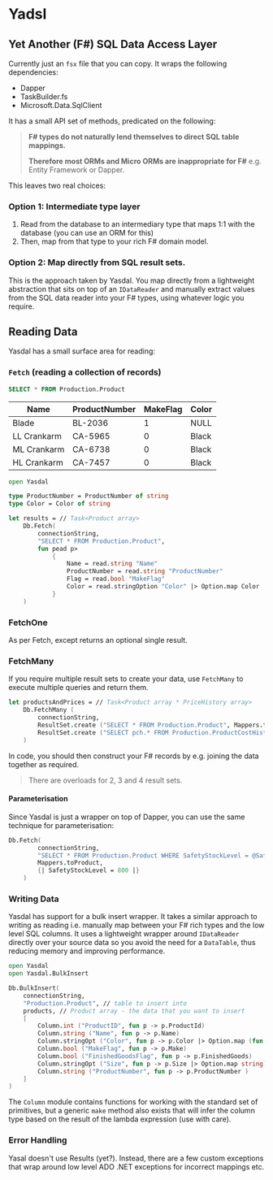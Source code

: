 # Yadsl
## Yet Another (F#) SQL Data Access Layer

Currently just an `fsx` file that you can copy. It wraps the following dependencies:

* Dapper
* TaskBuilder.fs
* Microsoft.Data.SqlClient

It has a small API set of methods, predicated on the following:

> **F# types do not naturally lend themselves to direct SQL table mappings.**
>
> **Therefore most ORMs and Micro ORMs are inappropriate for F#** e.g. Entity Framework or Dapper.

This leaves two real choices:

### Option 1: Intermediate type layer
1. Read from the database to an intermediary type that maps 1:1 with the database (you can use an ORM for this)
1. Then, map from that type to your rich F# domain model.

### Option 2: Map directly from SQL result sets.
This is the approach taken by Yasdal. You map directly from a lightweight abstraction that sits on top of an `IDataReader` and manually extract values from the SQL data reader into your F# types, using whatever logic you require.

## Reading Data
Yasdal has a small surface area for reading:

### `Fetch` (reading a collection of records)

```SQL
SELECT * FROM Production.Product
```

| Name | ProductNumber | MakeFlag | Color |
|-|-|-|-|
| Blade	| BL-2036	| 1	| NULL |
| LL Crankarm	| CA-5965	| 0	| Black |
| ML Crankarm	| CA-6738	| 0	| Black |
| HL Crankarm	| CA-7457	| 0	| Black |

```fsharp
open Yasdal

type ProductNumber = ProductNumber of string
type Color = Color of string

let results = // Task<Product array>
    Db.Fetch(
        connectionString,
        "SELECT * FROM Production.Product",
        fun pead p>
            {
                Name = read.string "Name"
                ProductNumber = read.string "ProductNumber"
                Flag = read.bool "MakeFlag"
                Color = read.stringOption "Color" |> Option.map Color
            }
    )
```

### FetchOne
As per Fetch, except returns an optional single result.

### FetchMany
If you require multiple result sets to create your data, use `FetchMany` to execute multiple queries and return them.

```fsharp
let productsAndPrices = // Task<Product array * PriceHistory array>
    Db.FetchMany (
        connectionString,
        ResultSet.create ("SELECT * FROM Production.Product", Mappers.toProduct), // mapping code elided
        ResultSet.create ("SELECT pch.* FROM Production.ProductCostHistory pch JOIN Production.Product p on p.ProductID = pch.ProductID", Mappers.toPrice)  // mapping code elided
    )
```

In code, you should then construct your F# records by e.g. joining the data together as required.

> There are overloads for 2, 3 and 4 result sets.

#### Parameterisation
Since Yasdal is just a wrapper on top of Dapper, you can use the same technique for parameterisation:

```fsharp
Db.Fetch(
        connectionString,
        "SELECT * FROM Production.Product WHERE SafetyStockLevel = @SafetyStockLevel",
        Mappers.toProduct,
        {| SafetyStockLevel = 800 |}
    )
```

### Writing Data
Yasdal has support for a bulk insert wrapper. It takes a similar approach to writing as reading i.e. manually map between your F# rich types and the low level SQL columns. It uses a lightweight wrapper around `IDataReader` directly over your source data so you avoid the need for a `DataTable`, thus reducing memory and improving performance.

```fsharp
open Yasdal
open Yasdal.BulkInsert

Db.BulkInsert(
    connectionString,
    "Production.Product", // table to insert into
    products, // Product array - the data that you want to insert
    [
        Column.int ("ProductID", fun p -> p.ProductId)
        Column.string ("Name", fun p -> p.Name)
        Column.stringOpt ("Color", fun p -> p.Color |> Option.map (fun (Color c) -> c))
        Column.bool ("MakeFlag", fun p -> p.Make)
        Column.bool ("FinishedGoodsFlag", fun p -> p.FinishedGoods)
        Column.stringOpt ("Size", fun p -> p.Size |> Option.map string)
        Column.string ("ProductNumber", fun p -> p.ProductNumber )
    ]
)
```

The `Column` module contains functions for working with the standard set of primitives, but a generic `make` method also exists that will infer the column type based on the result of the lambda expression (use with care).

### Error Handling
Yasal doesn't use Results (yet?). Instead, there are a few custom exceptions that wrap around low level ADO .NET exceptions for incorrect mappings etc.